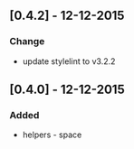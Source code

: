 ## [0.4.2] - 12-12-2015
### Change
- update stylelint to v3.2.2

## [0.4.0] - 12-12-2015
### Added
- helpers - space
